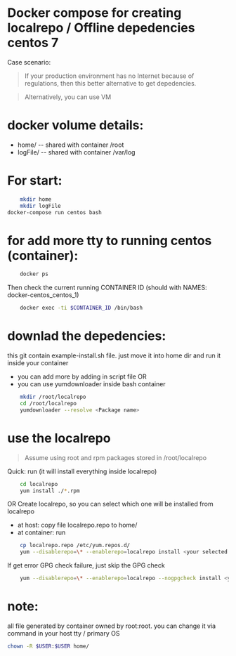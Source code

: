 # Docker compose for creating localrepo / Offline depedencies centos 7

Case scenario:
> If your production environment has no Internet because of regulations, then this better alternative to get depedencies.

> Alternatively, you can use VM

# docker volume details:
* home/  -- shared with container /root 
* logFile/  -- shared with container /var/log

# For start:

```sh
    mkdir home
    mkdir logFile
docker-compose run centos bash
```
# for add more tty to running centos (container):
```sh
    docker ps
```
Then check the current running CONTAINER ID (should with NAMES: docker-centos_centos_1)
```sh
    docker exec -ti $CONTAINER_ID /bin/bash
```
# downlad the depedencies:

this git contain example-install.sh file. just move it into home dir and run it inside your container

* you can add more by adding in script file OR
* you can use yumdownloader inside bash container

```sh
    mkdir /root/localrepo
    cd /root/localrepo
    yumdownloader --resolve <Package name>
```

# use the localrepo

> Assume using root and rpm packages stored in /root/localrepo

Quick: run (it will install everything inside localrepo)
```sh
    cd localrepo
    yum install ./*.rpm
```
OR Create localrepo, so you can select which one will be installed from localrepo

* at host: copy file localrepo.repo to home/
* at container: run
```sh
    cp localrepo.repo /etc/yum.repos.d/
    yum --disablerepo=\* --enablerepo=localrepo install <your selected packages>
```
If get error GPG check failure, just skip the GPG check
```sh
    yum --disablerepo=\* --enablerepo=localrepo --nogpgcheck install <your selected packages>
```

# note:

all file generated by container owned by root:root.
you can change it via command in your host tty / primary OS
```sh
chown -R $USER:$USER home/
```
